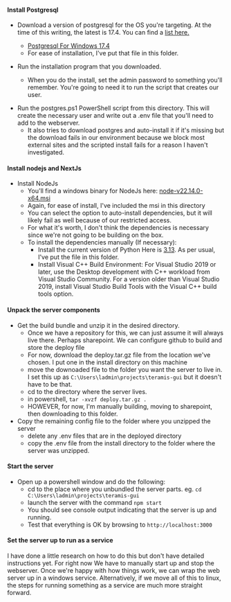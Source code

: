 #### Install Postgresql
* Download a version of postgresql for the OS you're targeting.  At the time of this writing, the latest is 17.4.  You can find a [list here.](https://www.enterprisedb.com/downloads/postgres-postgresql-downloads)
    - [Postgresql For Windows 17.4](https://sbp.enterprisedb.com/getfile.jsp?fileid=1259402)
    - For ease of installation, I've put that file in this folder.

* Run the installation program that you downloaded.
    - When you do the install, set the admin password to something you'll remember.  You're going to need it to run the script that creates our user.

- Run the postgres.ps1 PowerShell script from this directory. This will create the necessary user and write out a .env file that you'll need to add to the webserver.
    - It also tries to download postgres and auto-install it if it's missing but the download fails in our environment because we block most external sites and the scripted install fails for a reason I haven't investigated.


#### Install nodejs and NextJs

* Install NodeJs
    - You'll find a windows binary for NodeJs here: [node-v22.14.0-x64.msi](https://nodejs.org/en)
    - Again, for ease of install, I've included the msi in this directory
    - You can select the option to auto-install dependencies, but it will likely fail as well because of our restricted access.
    - For what it's worth, I don't think the dependencies is necessary since we're not going to be building on the box.
    - To install the dependencies manually (If necessary):
        - Install the current version of Python Here is [3.13](https://www.python.org/ftp/python/3.13.0/python-3.13.0-amd64.exe). As per usual, I've put the file in this folder.
        - Install Visual C++ Build Environment: For Visual Studio 2019 or later, use the Desktop development with C++ workload from Visual Studio Community. For a version older than Visual Studio 2019, install Visual Studio Build Tools with the Visual C++ build tools option.

#### Unpack the server components
* Get the build bundle and unzip it in the desired directory.
    - Once we have a repository for this, we can just assume it will always live there.  Perhaps sharepoint.  We can configure github to build and store the deploy file
    - For now, download the deploy.tar.gz file from the location we've chosen.  I put one in the install directory on this machine
    - move the downoaded file to the folder you want the server to live in.  I set this up as `C:\Users\ladmin\projects\teramis-gui` but it doesn't have to be that.
    - cd to the directory where the server lives.
    - in powershell, `tar -xvzf deploy.tar.gz .`
    - HOWEVER, for now, I'm manually building, moving to sharepoint, then downloading to this folder.
* Copy the remaining config file to the folder where you unzipped the server
    - delete any .env files that are in the deployed directory
    - copy the .env file from the install directory to the folder where the server was unzipped. 

#### Start the server
* Open up a powershell window and do the following:
    - cd to the place where you unbundled the server parts.  eg. `cd C:\Users\ladmin\projects\teramis-gui`
    - launch the server with the command `npm start`
    - You should see console output indicating that the server is up and running.
    - Test that everything is OK by browsing to `http://localhost:3000`

#### Set the server up to run as a service
I have done a little research on how to do this but don't have detailed instructions yet.  For right now
We have to manually start up and stop the webserver.  Once we're happy with how things work, we can wrap
the web server up in a windows service.  Alternatively, if we move all of this to linux, the steps for
running something as a service are much more straight forward.